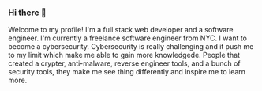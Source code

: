 ### Hi there 👋

Welcome to my profile! I'm a full stack web developer and a software engineer. I'm currently a freelance software engineer from NYC. I want to become a cybersecurity. Cybersecurity is really challenging and it push me to my limit which make me able to gain more knowledgede. People that created a crypter, anti-malware, reverse engineer tools, and a bunch of security tools, they make me see thing differently and inspire me to learn more.<br><br>

<!--
**zDestinate/zDestinate** is a ✨ _special_ ✨ repository because its `README.md` (this file) appears on your GitHub profile.

Here are some ideas to get you started:

- 🔭 I’m currently working on ...
- 🌱 I’m currently learning ...
- 👯 I’m looking to collaborate on ...
- 🤔 I’m looking for help with ...
- 💬 Ask me about ...
- 📫 How to reach me: ...
- 😄 Pronouns: ...
- ⚡ Fun fact: ...
-->
